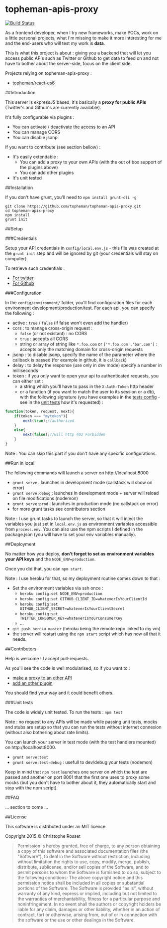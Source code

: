 topheman-apis-proxy
===================
[![Build Status](https://travis-ci.org/topheman/topheman-apis-proxy.svg?branch=master)](https://travis-ci.org/topheman/topheman-apis-proxy)

As a frontend developer, when I try new frameworks, make POCs, work on a little personal projects, what I'm missing to make it more interesting for me and the end-users who will test my work is **data**.

This is what this project is about : giving you a backend that will let you access public APIs such as Twitter or Github to get data to feed on and not have to bother about the server-side, focus on the client side.

Projects relying on topheman-apis-proxy :

* [topheman/react-es6](https://github.com/topheman/react-es6)

##Introduction

This server is expressJS based, it's basically a **proxy for public APIs** (Twitter's and Github's are currently available).

It's fully configurable via plugins :

* You can activate / deactivate the access to an API
* You can manage CORS
* You can disable jsonp

If you want to contribute (see section bellow) :

* It's easily extendable :
	* You can add a proxy to your own APIs (with the out of box support of the plugins above)
	* You can add other plugins
* It's unit tested


##Installation

If you don't have grunt, you'll need to `npm install grunt-cli -g`

```shell
git clone https://github.com/topheman/topheman-apis-proxy.git
cd topheman-apis-proxy
npm install
grunt init
```

##Setup

###Credentials

Setup your API credentials in `config/local.env.js` - this file was created at the `grunt init` step and will be ignored by git (your credentials will stay on computer).

To retrieve such credentials :

* [For twitter](https://apps.twitter.com/app/new)
* [For Github](https://github.com/settings/applications/new)

###Configuration

In the `config/environment/` folder, you'll find configuration files for each environment development/production/test. For each api, you can specify the following :

* active : `true` / `false` (if false won't even add the handler)
* cors : to manage cross-origin request :
	* `false` (or not existant) : no CORS
	* `true` : accepts all CORS
	* string or array of string like `*.foo.com` or `['*.foo.com','bar.com']` : accepts only the matching domain for cross-origin requests
* jsonp : to disable jsonp, specify the name of the parameter where the callback is passed (for example in github, it is `callback`)
* delay : to delay the response (use only in dev mode) specify a number in milliseconds
* token : if you only want to open your api to authenticated requests, you can either set :
	* a string which you'll have to pass in the `X-Auth-Token` http header
	* or a function (if you want to match the user to its session or a db), with the following signature (you have examples in the [tests config](https://github.com/topheman/topheman-apis-proxy/blob/develop/config/environment/test.js) - see in the [unit tests](https://github.com/topheman/topheman-apis-proxy/blob/develop/test/spec/handlers.config.token.spec.js) how it's requested) :

```js
function(token, request, next){
	if(token === "mytoken"){
		next(true);//authorized
	}
	else{
		next(false);//will http 403 Forbidden
	}
}
```

Note : You can skip this part if you don't have any specific configurations.

##Run in local

The following commands will launch a server on http://localhost:8000

* `grunt serve` : launches in development mode (callstack will show on error)
* `grunt serve:debug` : launches in development mode + server will reload on file modifications (nodemon)
* `grunt serve:prod` : launches in production mode (no callstack on error)
* for more grunt tasks see contributors section

Note : I use grunt tasks to launch the server, so that it will inject the variables you just set in `local.env.js` as environment variables accessible from `process.env`. You can also use the npm scripts I defined in the package.json (you will have to set your env variables manually).

##Deployment

No matter how you deploy, **don't forget to set as environment variables your API keys** and the `NODE_ENV=production`.

Once you did that, you can `npm start`.

Note : I use heroku for that, so my deployment routine comes down to that :

* Set the environment variables via ssh once :
	* `heroku config:set NODE_ENV=production`
	* `heroku config:set GITHUB_CLIENT_ID=whateverIsYourClientId`
	* `heroku config:set GITHUB_CLIENT_SECRET=whateverIsYourClientSecret`
	* `heroku config:set TWITTER_CONSUMER_KEY=whateverIsYourConsumerKey`
	* ...
* `git push heroku master` (heroku being the remote repo linked to my vm)
* the server will restart using the `npm start` script which has now all that it needs.

##Contributors

Help is welcome ! I accept pull-requests.

As you'll see the code is well modularised, so if you want to :

* [make a proxy to an other API](https://github.com/topheman/topheman-apis-proxy/tree/master/apis)
* [add an other plugin](https://github.com/topheman/topheman-apis-proxy/tree/master/plugins)

You should find your way and it could benefit others.

###Unit tests

The code is widely unit tested. To run the tests : `npm test`

Note : no request to any APIs will be made while passing unit tests, mocks and stubs are setup so that you can run the tests without internet connexion (without also bothering about rate limits).

You can launch your server in test mode (with the test handlers mounted) on http://localhost:8000.

* `grunt serve:test`
* `grunt serve:test-debug` : usefull to dev/debug your tests (nodemon)

Keep in mind that `npm test` launches one server on which the test are passed and another on port 8001 that the first one uses to proxy some mocks (but you don't have to bother about it, they automatically start and stop with the npm script).

##FAQ

... section to come ...

##License

This software is distributed under an MIT licence.

Copyright 2015 © Christophe Rosset

> Permission is hereby granted, free of charge, to any person obtaining a copy of this software
> and associated documentation files (the "Software"), to deal in the Software without
> restriction, including without limitation the rights to use, copy, modify, merge, publish,
> distribute, sublicense, and/or sell copies of the Software, and to permit persons to whom the
> Software is furnished to do so, subject to the following conditions:
> The above copyright notice and this permission notice shall be included in all copies or
> substantial portions of the Software.
> The Software is provided "as is", without warranty of any kind, express or implied, including
> but not limited to the warranties of merchantability, fitness for a particular purpose and
> noninfringement. In no event shall the authors or copyright holders be liable for any claim,
> damages or other liability, whether in an action of contract, tort or otherwise, arising from,
> out of or in connection with the software or the use or other dealings in the Software.